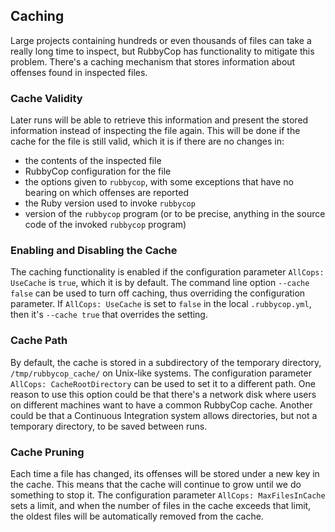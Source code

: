 ## Caching

Large projects containing hundreds or even thousands of files can take
a really long time to inspect, but RubbyCop has functionality to
mitigate this problem. There's a caching mechanism that stores
information about offenses found in inspected files.

### Cache Validity

Later runs will be able to retrieve this information and present the
stored information instead of inspecting the file again. This will be
done if the cache for the file is still valid, which it is if there
are no changes in:
* the contents of the inspected file
* RubbyCop configuration for the file
* the options given to `rubbycop`, with some exceptions that have no
  bearing on which offenses are reported
* the Ruby version used to invoke `rubbycop`
* version of the `rubbycop` program (or to be precise, anything in the
  source code of the invoked `rubbycop` program)

### Enabling and Disabling the Cache

The caching functionality is enabled if the configuration parameter
`AllCops: UseCache` is `true`, which it is by default. The command
line option `--cache false` can be used to turn off caching, thus
overriding the configuration parameter. If `AllCops: UseCache` is set
to `false` in the local `.rubbycop.yml`, then it's `--cache true` that
overrides the setting.

### Cache Path

By default, the cache is stored in a subdirectory of the temporary
directory, `/tmp/rubbycop_cache/` on Unix-like systems. The
configuration parameter `AllCops: CacheRootDirectory` can be used to
set it to a different path. One reason to use this option could be
that there's a network disk where users on different machines want to
have a common RubbyCop cache. Another could be that a Continuous
Integration system allows directories, but not a temporary directory,
to be saved between runs.

### Cache Pruning

Each time a file has changed, its offenses will be stored under a new
key in the cache. This means that the cache will continue to grow
until we do something to stop it. The configuration parameter
`AllCops: MaxFilesInCache` sets a limit, and when the number of files
in the cache exceeds that limit, the oldest files will be automatically
removed from the cache.
